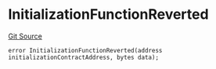 # InitializationFunctionReverted
[Git Source](https://github.com/thrackle-io/Tron_Internal/blob/1967bc8c4a91d28c4a17e06555cea67921b90fa3/src/economic/ruleStorage/RuleStorageDiamondLib.sol)


```solidity
error InitializationFunctionReverted(address initializationContractAddress, bytes data);
```

